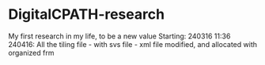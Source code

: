 # DigitalCPATH-research
My first research in my life, to be a new value
Starting: 240316 11:36
240416:
All the tiling file - with svs file - xml file modified, and allocated with organized frm
